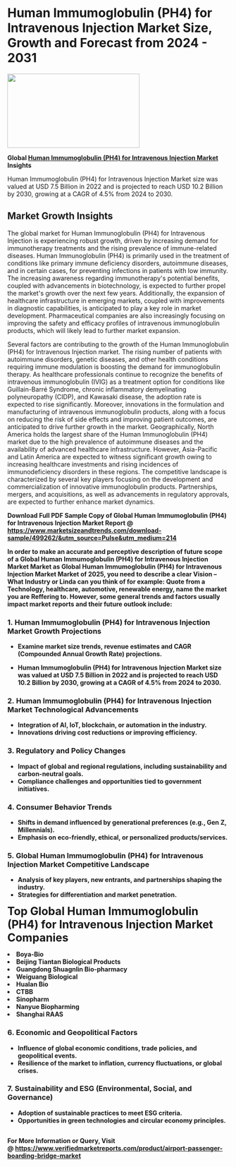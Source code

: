 <H1>Human Immumoglobulin (PH4) for Intravenous Injection Market Size, Growth and Forecast from 2024 - 2031</H1><img class="aligncenter size-medium wp-image-584254" src="https://thirdeyenews.in/wp-content/uploads/2024/09/Global-Market-Research-300x168.jpeg" alt="" width="300" height="168" /><p><strong>Global&nbsp;<a href="https://www.marketsizeandtrends.com/download-sample/499262/&amp;utm_source=Pulse&amp;utm_medium=214">Human Immumoglobulin (PH4) for Intravenous Injection Market</a> Insights</strong></p><p>Human Immumoglobulin (PH4) for Intravenous Injection Market size was valued at USD 7.5 Billion in 2022 and is projected to reach USD 10.2 Billion by 2030, growing at a CAGR of 4.5% from 2024 to 2030.</p><p><h2>Market Growth Insights</h2> <p>The global market for Human Immunoglobulin (PH4) for Intravenous Injection is experiencing robust growth, driven by increasing demand for immunotherapy treatments and the rising prevalence of immune-related diseases. Human Immunoglobulin (PH4) is primarily used in the treatment of conditions like primary immune deficiency disorders, autoimmune diseases, and in certain cases, for preventing infections in patients with low immunity. The increasing awareness regarding immunotherapy's potential benefits, coupled with advancements in biotechnology, is expected to further propel the market's growth over the next few years. Additionally, the expansion of healthcare infrastructure in emerging markets, coupled with improvements in diagnostic capabilities, is anticipated to play a key role in market development. Pharmaceutical companies are also increasingly focusing on improving the safety and efficacy profiles of intravenous immunoglobulin products, which will likely lead to further market expansion.</p> <p><strong></strong></p> <p>Several factors are contributing to the growth of the Human Immunoglobulin (PH4) for Intravenous Injection market. The rising number of patients with autoimmune disorders, genetic diseases, and other health conditions requiring immune modulation is boosting the demand for immunoglobulin therapy. As healthcare professionals continue to recognize the benefits of intravenous immunoglobulin (IVIG) as a treatment option for conditions like Guillain-Barré Syndrome, chronic inflammatory demyelinating polyneuropathy (CIDP), and Kawasaki disease, the adoption rate is expected to rise significantly. Moreover, innovations in the formulation and manufacturing of intravenous immunoglobulin products, along with a focus on reducing the risk of side effects and improving patient outcomes, are anticipated to drive further growth in the market. Geographically, North America holds the largest share of the Human Immunoglobulin (PH4) market due to the high prevalence of autoimmune diseases and the availability of advanced healthcare infrastructure. However, Asia-Pacific and Latin America are expected to witness significant growth owing to increasing healthcare investments and rising incidences of immunodeficiency disorders in these regions. The competitive landscape is characterized by several key players focusing on the development and commercialization of innovative immunoglobulin products. Partnerships, mergers, and acquisitions, as well as advancements in regulatory approvals, are expected to further enhance market dynamics. <p><strong></p><p><span class=""><strong>Download Full PDF Sample Copy of Global Human Immumoglobulin (PH4) for Intravenous Injection Market Report</strong> @ <a href="https://www.marketsizeandtrends.com/download-sample/499262/&amp;utm_source=Pulse&amp;utm_medium=214" target="_blank">https://www.marketsizeandtrends.com/download-sample/499262/&amp;utm_source=Pulse&amp;utm_medium=214</a></span></p><p>In order to make an accurate and perceptive description of future scope of a Global&nbsp;Human Immumoglobulin (PH4) for Intravenous Injection Market Market as Global&nbsp;Human Immumoglobulin (PH4) for Intravenous Injection Market Market of 2025, you need to describe a clear Vision &ndash; What Industry or Linda can you think of for example: Quote from a Technology, healthcare, automotive, renewable energy, name the market you are Reffering to. However, some general trends and factors usually impact market reports and their future outlook include:</p><h3>1.&nbsp;<strong>Human Immumoglobulin (PH4) for Intravenous Injection Market Growth Projections</strong></h3><ul><li>Examine market size trends, revenue estimates and CAGR (Compounded Annual Growth Rate) projections.</li><li><p>Human Immumoglobulin (PH4) for Intravenous Injection Market size was valued at USD 7.5 Billion in 2022 and is projected to reach USD 10.2 Billion by 2030, growing at a CAGR of 4.5% from 2024 to 2030.</p></li></ul><h3>2.&nbsp;<strong>Human Immumoglobulin (PH4) for Intravenous Injection Market Technological Advancements</strong></h3><ul><li>Integration of AI, IoT, blockchain, or automation in the industry.</li><li>Innovations driving cost reductions or improving efficiency.</li></ul><h3>3.&nbsp;<strong>Regulatory and Policy Changes</strong></h3><ul><li>Impact of global and regional regulations, including sustainability and carbon-neutral goals.</li><li>Compliance challenges and opportunities tied to government initiatives.</li></ul><h3>4.&nbsp;<strong>Consumer Behavior Trends</strong></h3><ul><li>Shifts in demand influenced by generational preferences (e.g., Gen Z, Millennials).</li><li>Emphasis on eco-friendly, ethical, or personalized products/services.</li></ul><h3>5.&nbsp;<strong>Global Human Immumoglobulin (PH4) for Intravenous Injection Market Competitive Landscape</strong></h3><ul><li>Analysis of key players, new entrants, and partnerships shaping the industry.</li><li>Strategies for differentiation and market penetration.</li></ul><p data-pm-slice="1 1 []"><span style="color: inherit; font-family: inherit; font-size: 25px;">Top Global Human Immumoglobulin (PH4) for Intravenous Injection Market Companies</span></p><div class="" data-test-id=""><p><li>Boya-Bio</li><li> Beijing Tiantan Biological Products</li><li> Guangdong Shuagnlin Bio-pharmacy</li><li> Weiguang Biological</li><li> Hualan Bio</li><li> CTBB</li><li> Sinopharm</li><li> Nanyue Biopharming</li><li> Shanghai RAAS</li></p></div><h3>6.&nbsp;<strong>Economic and Geopolitical Factors</strong></h3><ul><li>Influence of global economic conditions, trade policies, and geopolitical events.</li><li>Resilience of the market to inflation, currency fluctuations, or global crises.</li></ul><h3>7.&nbsp;<strong>Sustainability and ESG (Environmental, Social, and Governance)</strong></h3><ul><li>Adoption of sustainable practices to meet ESG criteria.</li><li>Opportunities in green technologies and circular economy principles.</li></ul><h2><strong style="font-size: 14px;">For More Information or Query, Visit @&nbsp;</strong><a style="background-color: #ffffff; font-size: 14px;" href="https://www.marketsizeandtrends.com/report/human-immumoglobulin-ph4-for-intravenous-injection-market/" target="_blank">https://www.verifiedmarketreports.com/product/airport-passenger-boarding-bridge-market</a></h2>

